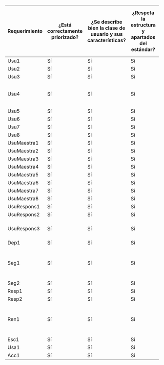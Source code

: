 | Requerimiento  | ¿Está correctamente priorizado? | ¿Se describe bien la clase de usuario y sus características? | ¿Respeta la estructura y apartados del estándar? | ¿Se describen las dependencias con otros sistemas? | ¿Se tienen en cuenta todas las características de calidad? | ¿Tiene una única interpretación? | ¿Es verificable por prueba, demostración o análisis? | ¿Es consistente y detallado adecuadamente? | ¿No hay duplicación o conflicto con otros requerimientos? | ¿Está dentro del alcance del problema a resolver? | ¿Evita incluir aspectos de diseño o implementación? | ¿Puede ser identificado y referenciado correctamente? | ¿Puede ser referenciado hasta su origen (necesidad de stakeholders)? |
|---------------|----------------------|----------------------------------------|----------------------------------------|----------------------------------------|----------------------------------------|----------------------------------------|----------------------------------------|----------------------------------------|----------------------------------------|----------------------------------------|----------------------------------------|----------------------------------------|----------------------------------------|
| Usu1          | Sí                    | Sí                                    | Sí                                    | Sí                                    | Sí                                    | Sí                                    | Sí                                    | Sí                                    | Sí                                    | Sí                                    | Sí                                    | Sí                                    | Sí                                    |
| Usu2          | Sí                    | Sí                                    | Sí                                    | Sí                                    | Sí                                    | Sí                                    | Sí                                    | Sí                                    | Sí                                    | Sí                                    | Sí                                    | Sí                                    | Sí                                    |
| Usu3          | Sí                    | Sí                                    | Sí                                    | Sí                                    | Sí                                    | Sí                                    | Sí                                    | Sí                                    | Sí                                    | Sí                                    | Sí                                    | Sí                                    | Sí                                    |
| Usu4          | Sí                    | Sí                                    | Sí                                    | No - No depende de un sistema externo  | Sí                                    | Sí                                    | Sí                                    | Sí                                    | Sí                                    | Sí                                    | Sí                                    | Sí                                    | Sí                                    |
| Usu5          | Sí                    | Sí                                    | Sí                                    | Sí                                    | Sí                                    | Sí                                    | Sí                                    | Sí                                    | Sí                                    | Sí                                    | Sí                                    | Sí                                    | Sí                                    |
| Usu6          | Sí                    | Sí                                    | Sí                                    | Sí                                    | Sí                                    | Sí                                    | Sí                                    | Sí                                    | Sí                                    | Sí                                    | Sí                                    | Sí                                    | Sí                                    |
| Usu7          | Sí                    | Sí                                    | Sí                                    | Sí                                    | Sí                                    | Sí                                    | Sí                                    | Sí                                    | Sí                                    | Sí                                    | Sí                                    | Sí                                    | Sí                                    |
| Usu8          | Sí                    | Sí                                    | Sí                                    | Sí                                    | Sí                                    | Sí                                    | Sí                                    | Sí                                    | Sí                                    | Sí                                    | Sí                                    | Sí                                    | Sí                                    |
| UsuMaestra1   | Sí                    | Sí                                    | Sí                                    | Sí                                    | Sí                                    | Sí                                    | Sí                                    | Sí                                    | Sí                                    | Sí                                    | Sí                                    | Sí                                    | Sí                                    |
| UsuMaestra2   | Sí                    | Sí                                    | Sí                                    | Sí                                    | Sí                                    | Sí                                    | Sí                                    | Sí                                    | Sí                                    | Sí                                    | Sí                                    | Sí                                    | Sí                                    |
| UsuMaestra3   | Sí                    | Sí                                    | Sí                                    | Sí                                    | Sí                                    | Sí                                    | Sí                                    | Sí                                    | Sí                                    | Sí                                    | Sí                                    | Sí                                    | Sí                                    |
| UsuMaestra4   | Sí                    | Sí                                    | Sí                                    | Sí                                    | Sí                                    | Sí                                    | Sí                                    | Sí                                    | Sí                                    | Sí                                    | Sí                                    | Sí                                    | Sí                                    |
| UsuMaestra5   | Sí                    | Sí                                    | Sí                                    | Sí                                    | Sí                                    | Sí                                    | Sí                                    | Sí                                    | Sí                                    | Sí                                    | Sí                                    | Sí                                    | Sí                                    |
| UsuMaestra6   | Sí                    | Sí                                    | Sí                                    | Sí                                    | Sí                                    | Sí                                    | Sí                                    | Sí                                    | Sí                                    | Sí                                    | Sí                                    | Sí                                    | Sí                                    |
| UsuMaestra7   | Sí                    | Sí                                    | Sí                                    | Sí                                    | Sí                                    | Sí                                    | Sí                                    | Sí                                    | Sí                                    | Sí                                    | Sí                                    | Sí                                    | Sí                                    |
| UsuMaestra8   | Sí                    | Sí                                    | Sí                                    | Sí                                    | Sí                                    | Sí                                    | Sí                                    | Sí                                    | Sí                                    | Sí                                    | Sí                                    | Sí                                    | Sí                                    |
| UsuRespons1   | Sí                    | Sí                                    | Sí                                    | Sí                                    | Sí                                    | Sí                                    | Sí                                    | Sí                                    | Sí                                    | Sí                                    | Sí                                    | Sí                                    | Sí                                    |
| UsuRespons2   | Sí                    | Sí                                    | Sí                                    | Sí                                    | Sí                                    | Sí                                    | Sí                                    | Sí                                    | Sí                                    | Sí                                    | Sí                                    | Sí                                    | Sí                                    |
| UsuRespons3   | Sí                    | Sí                                    | Sí                                    | Sí                                    | Sí                                    | No - Faltan detalles para pruebas claras | Sí                                  | Sí                                    | Sí                                    | Sí                                    | Sí                                    | Sí                                    | Sí                                    |
| Dep1          | Sí                    | Sí                                    | Sí                                    | Sí                                    | Sí                                    | Sí                                    | Sí                                    | Sí                                    | Sí                                    | Sí                                    | Sí                                    | Sí                                    | Sí                                    |
| Seg1          | Sí                    | Sí                                    | Sí                                    | Sí                                    | No - Seguridad de datos no descrita en detalle | Sí                                  | Sí                                    | Sí                                    | Sí                                    | Sí                                    | Sí                                    | Sí                                    | Sí                                    |
| Seg2          | Sí                    | Sí                                    | Sí                                    | Sí                                    | Sí                                    | Sí                                    | Sí                                    | Sí                                    | Sí                                    | Sí                                    | Sí                                    | Sí                                    | Sí                                    |
| Resp1         | Sí                    | Sí                                    | Sí                                    | Sí                                    | Sí                                    | Sí                                    | Sí                                    | Sí                                    | Sí                                    | Sí                                    | Sí                                    | Sí                                    | Sí                                    |
| Resp2         | Sí                    | Sí                                    | Sí                                    | Sí                                    | Sí                                    | Sí                                    | Sí                                    | Sí                                    | Sí                                    | Sí                                    | Sí                                    | Sí                                    | Sí                                    |
| Ren1          | Sí                    | Sí                                    | Sí                                    | Sí                                    | Sí                                    | No - No se menciona cómo se probará el rendimiento | Sí                                  | Sí                                    | Sí                                    | Sí                                    | Sí                                    | Sí                                    | Sí                                    |
| Esc1          | Sí                    | Sí                                    | Sí                                    | Sí                                    | Sí                                    | Sí                                    | Sí                                    | Sí                                    | Sí                                    | Sí                                    | Sí                                    | Sí                                    | Sí                                    |
| Usa1          | Sí                    | Sí                                    | Sí                                    | Sí                                    | Sí                                    | Sí                                    | Sí                                    | Sí                                    | Sí                                    | Sí                                    | Sí                                    | Sí                                    | Sí                                    |
| Acc1          | Sí                    | Sí                                    | Sí                                    | Sí                                    | Sí                                    | Sí                                    | Sí                                    | Sí                                    | Sí                                    | Sí                                    | Sí                                    | Sí                                    | Sí                                    |
